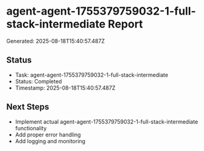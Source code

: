# agent-agent-1755379759032-1-full-stack-intermediate Report

Generated: 2025-08-18T15:40:57.487Z

## Status
- Task: agent-agent-1755379759032-1-full-stack-intermediate
- Status: Completed
- Timestamp: 2025-08-18T15:40:57.487Z

## Next Steps
- Implement actual agent-agent-1755379759032-1-full-stack-intermediate functionality
- Add proper error handling
- Add logging and monitoring

